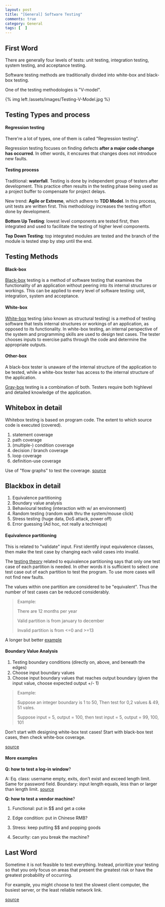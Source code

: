 ```yaml
---
layout: post
title: "[General] Software Testing"
comments: true
category: General
tags: [  ]
---
```



## First Word

There are generally four levels of tests: unit testing, integration testing, system testing, and acceptance testing. 

Software testing methods are traditionally divided into white-box and black-box testing. 

One of the testing methodologies is "V-model". 

{% img left /assets/images/Testing-V-Model.jpg %}

## Testing Types and process

#### Regression testing

There're a lot of types, one of them is called "Regression testing".

Regression testing focuses on finding defects __after a major code change has occurred__. In other words, it encsures that changes does not introduce new faults. 

#### Testing process

Traditional: __waterfall__. Testing is done by independent group of testers after development. This practice often results in the testing phase being used as a project buffer to compensate for project delays. 

New trend: __Agile or Extreme__, which adhere to __TDD Model__. In this process, unit tests are written first. This methodology increases the testing effort done by development.

__Bottom Up Testing__: lowest level components are tested first, then integrated and used to facilitate the testing of higher level components. 

__Top Down Testing__: top integrated modules are tested and the branch of the module is tested step by step until the end.

## Testing Methods

#### Black-box

[Black-box](http://en.wikipedia.org/wiki/Black-box_testing) testing is a method of software testing that examines the functionality of an application without peering into its internal structures or workings. This can be applied to every level of software testing: unit, integration, system and acceptance. 

#### White-box

[White-box](http://en.wikipedia.org/wiki/White-box_testing) testing (also known as structural testing) is a method of testing software that tests internal structures or workings of an application, as opposed to its functionality. In white-box testing, an internal perspective of the system and programming skills are used to design test cases. The tester chooses inputs to exercise paths through the code and determine the appropriate outputs.

#### Other-box

A black-box tester is unaware of the internal structure of the application to be tested, while a white-box tester has access to the internal structure of the application. 

[Gray-box](http://en.wikipedia.org/wiki/Grey_box_testing) testing is a combination of both. Testers require both highlevel and detailed knowledge of the application. 

## Whitebox in detail

Whitebox testing is based on program code. The extent to which source code is executed (covered). 

1. statement coverage
2. path coverage
3. (multiple-) condition coverage
4. decision / branch coverage
5. loop coverage
6. definition-use coverage

Use of "flow graphs" to test the coverage. [source](http://people.cs.aau.dk/~bnielsen/TOV07/lektioner/whitebox-07.pdf)

## Blackbox in detail

1. Equivalence partitioning
2. Boundary value analysis
3. Behavioural testing (interaction with w/ an environment)
4. Random testing (random walk thru the system/mouse click)
5. Stress testing (huge data, DoS attack, power off)
6. Error guessing (Ad hoc, not really a technique)

#### Equivalence partitioning

This is related to "validate" input. First identify input equivalence classes, then make the test case by changing each valid cases into invalid. 

The [testing theory](http://en.wikipedia.org/wiki/Equivalence_partitioning) related to equivalence partitioning says that only one test case of each partition is needed. In other words it is sufficient to select one test case out of each partition to test the program. To use more cases will not find new faults. 

The values within one partition are considered to be "equivalent". Thus the number of test cases can be reduced considerably.

> Example: 
>
> There are 12 months per year 
>
> Valid partition is from january to december
>
> Invalid partition is from <=0 and >=13

A longer but better [example](http://users.csc.calpoly.edu/~jdalbey/205/Resources/grocerystore.html)

#### Boundary Value Analysis

1. Testing boundary conditions (directly on, above, and beneath the edges)
2. Choose input boundary values
3. Choose input boundary values that reaches output boundary (given the input value, choose expected output +/- 1) 

> Example: 
>
> Suppose an integer boundary is 1 to 50, Then test for 0,2 values & 49, 51 vales.
>
> Suppose input = 5, output = 100, then test input = 5, output = 99, 100, 101

Don’t start with designing white-box test cases! Start with black-box test cases, then check white-box coverage. 

[source](http://people.cs.aau.dk/~bnielsen/TOV07/lektioner/blackbox-07.pdf)

#### More examples

__Q: how to test a log-in window__?

A: Eq. class: username empty, exits, don't exist and exceed length limit. Same for password field. Boundary: input length equals, less than or larger than length limit. [source](http://www.geekinterview.com/question_details/23184)

__Q: how to test a vendor machine__?

1. Functional: put in $$ and get a coke

2. Edge condition: put in Chinese RMB?

3. Stress: keep putting $$ and popping goods

4. Security: can you break the machine? 

## Last Word

Sometime it is not feasible to test everything. Instead, prioritize your testing so that you only focus on areas that present the greatest risk or have the greatest probability of occurring. 

For example, you might choose to test the slowest client computer, the busiest server, or the least reliable network link. 

[source](http://technet.microsoft.com/en-us/library/cc782852(v=ws.10).aspx)
